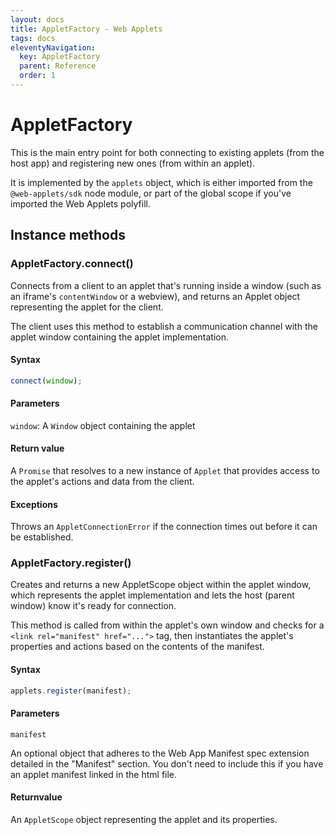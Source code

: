 ```yaml
---
layout: docs
title: AppletFactory - Web Applets
tags: docs
eleventyNavigation:
  key: AppletFactory
  parent: Reference
  order: 1
---
```


# AppletFactory

This is the main entry point for both connecting to existing applets (from the host app) and registering new ones (from within an applet).

It is implemented by the `applets` object, which is either imported from the `@web-applets/sdk` node module, or part of the global scope if you've imported the Web Applets polyfill.

## Instance methods

<a id="connect"></a>

### AppletFactory.connect()

Connects from a client to an applet that's running inside a window (such as an iframe's `contentWindow` or a webview), and returns an Applet object representing the applet for the client.

The client uses this method to establish a communication channel with the applet window containing the applet implementation.

#### Syntax

```js
connect(window);
```

#### Parameters

`window`: A `Window` object containing the applet

#### Return value

A `Promise` that resolves to a new instance of `Applet` that provides access to the applet's actions and data from the client.

#### Exceptions

Throws an `AppletConnectionError` if the connection times out before it can be established.

<a id="register"></a>

### AppletFactory.register()

Creates and returns a new AppletScope object within the applet window, which represents the applet implementation and lets the host (parent window) know it's ready for connection.

This method is called from within the applet's own window and checks for a `<link rel="manifest" href="...">` tag, then instantiates the applet's properties and actions based on the contents of the manifest.

#### Syntax

```js
applets.register(manifest);
```

#### Parameters

`manifest`

An optional object that adheres to the Web App Manifest spec extension detailed in the "Manifest" section. You don't need to include this if you have an applet manifest linked in the html file.

#### Returnvalue

An `AppletScope` object representing the applet and its properties.
